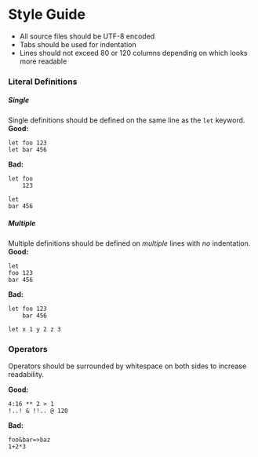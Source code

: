 # Style Guide

- All source files should be UTF-8 encoded
- Tabs should be used for indentation
- Lines should not exceed 80 or 120 columns depending on which looks more readable

### Literal Definitions
##### Single
Single definitions should be defined on the same line as the `let` keyword.
**Good:**
```
let foo 123
let bar 456
```

**Bad:**
```
let foo
	123

let
bar 456
```

##### Multiple
Multiple definitions should be defined on _multiple_ lines with _no_ indentation.
**Good:**
```
let
foo 123
bar 456
```
**Bad:**
```
let foo 123
    bar 456

let x 1 y 2 z 3
```

### Operators
Operators should be surrounded by whitespace on both sides to increase readability.

**Good:**
```
4:16 ** 2 > 1
!..! & !!.. @ 120
```

**Bad:**
```
foo&bar=>baz
1+2*3
```


